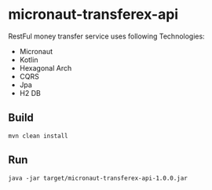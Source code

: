 # micronaut-transferex-api

RestFul money transfer service uses following Technologies:

* Micronaut
* Kotlin
* Hexagonal Arch
* CQRS
* Jpa
* H2 DB

## Build

`mvn clean install`

## Run 

`java -jar target/micronaut-transferex-api-1.0.0.jar`